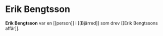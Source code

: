 # Erik Bengtsson

**Erik Bengtsson** var en [[person]] i [[Bjärred]] som drev [[Erik Bengtssons affär]].
